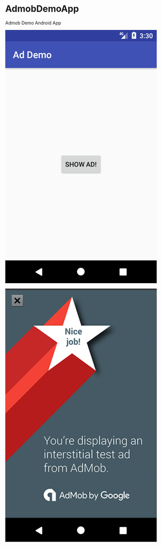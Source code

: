# AdmobDemoApp
Admob Demo Android App

![Screenshot](Screenshot_1501234280.png)

![Screenshot](Screenshot_1501234319.png)
